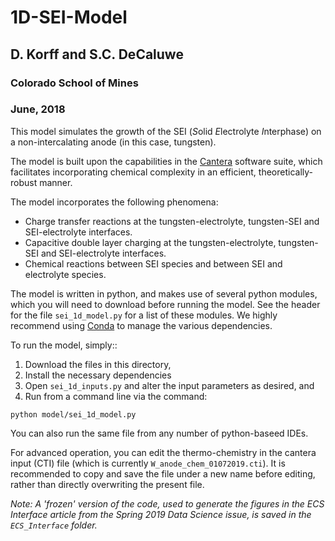 # 1D-SEI-Model

## D. Korff and S.C. DeCaluwe
### Colorado School of Mines
### June, 2018

This model simulates the growth of the SEI (*S*olid *E*lectrolyte *I*nterphase) on a non-intercalating anode (in this case, tungsten).

The model is built upon the capabilities in the [Cantera](cantera.org) software suite, which facilitates incorporating chemical complexity in an efficient, theoretically-robust manner.

The model incorporates the following phenomena:

- Charge transfer reactions at the tungsten-electrolyte, tungsten-SEI and SEI-electrolyte interfaces.
- Capacitive double layer charging at the tungsten-electrolyte, tungsten-SEI and SEI-electrolyte interfaces.
- Chemical reactions between SEI species and between SEI and electrolyte species.

The model is written in python, and makes use of several python modules, which you will need to download before running the model.  See the header for the file `sei_1d_model.py` for a list of these modules.  We highly recommend using [Conda](conda.io) to manage the various dependencies.

To run the model, simply::
1. Download the files in this directory,
2. Install the necessary dependencies
3. Open `sei_1d_inputs.py` and alter the input parameters as desired, and
4. Run from a command line via the command:

```
python model/sei_1d_model.py
```

You can also run the same file from any number of python-baseed IDEs.

For advanced operation, you can edit the thermo-chemistry in the cantera input
(CTI) file (which is currently `W_anode_chem_01072019.cti`).  It is recommended to copy
and save the file under a new name before editing, rather than directly
overwriting the present file.

*Note: A 'frozen' version of the code, used to generate the figures in the ECS 
Interface article from the Spring 2019 Data Science issue, is saved in the 
`ECS_Interface` folder.*
